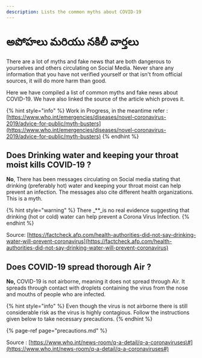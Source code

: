 ```yaml
---
description: Lists the common myths about COVID-19
---
```


# అపోహలు మరియు నకిలీ వార్తలు

There are a lot of myths and fake news that are both dangerous to yourselves and others circulating on Social Media. Never share any information that you have not verified yourself or that isn't from official sources, it will do more harm than good.

Here we have compiled a list of common myths and fake news about COVID-19. We have also linked the source of the article which proves it.

{% hint style="info" %}
Work in Progress, in the meantime refer : [https://www.who.int/emergencies/diseases/novel-coronavirus-2019/advice-for-public/myth-busters](https://www.who.int/emergencies/diseases/novel-coronavirus-2019/advice-for-public/myth-busters)
{% endhint %}

## Does Drinking water and keeping your throat moist kills COVID-19 ?

**No**, There has been messages circulating on Social media stating that drinking \(preferably hot\) water and keeping your throat moist can help prevent an infection. The messages also cite different health organizations. This is a myth.

{% hint style="warning" %}
There \_\*\*\_is no real evidence suggesting that drinking \(hot or cold\) water can help prevent a Corona Virus Infection.
{% endhint %}

Source: [https://factcheck.afp.com/health-authorities-did-not-say-drinking-water-will-prevent-coronavirus](https://factcheck.afp.com/health-authorities-did-not-say-drinking-water-will-prevent-coronavirus)

## Does COVID-19 spread thorough Air ?

**No,** COVID-19 is not airborne, meaning it does not spread through Air. It spreads through contact with droplets containing the virus from the nose and mouths of people who are infected.

{% hint style="info" %}
Even though the virus is not airborne there is still considerable risk as the virus is highly contagious. Follow the instructions given below to take necessary precautions.
{% endhint %}

{% page-ref page="precautions.md" %}

Source : [https://www.who.int/news-room/q-a-detail/q-a-coronaviruses\#](https://www.who.int/news-room/q-a-detail/q-a-coronaviruses#)

